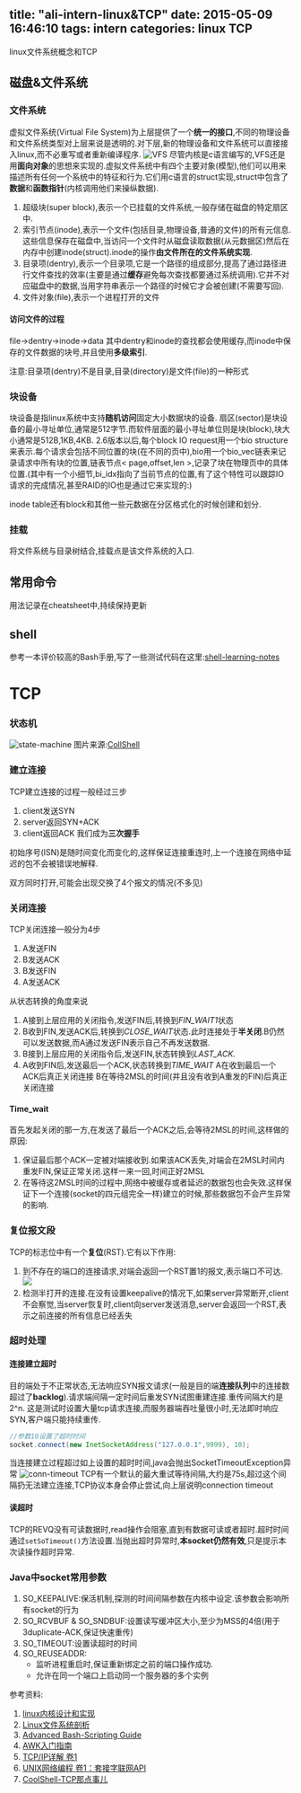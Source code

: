 title: "ali-intern-linux&TCP"
date: 2015-05-09 16:46:10
tags: intern
categories: linux TCP
---

linux文件系统概念和TCP
<!--more-->
## 磁盘&文件系统

### 文件系统
虚拟文件系统(Virtual File System)为上层提供了一个**统一的接口**,不同的物理设备和文件系统类型对上层来说是透明的.对下层,新的物理设备和文件系统可以直接接入linux,而不必重写或者重新编译程序.
![VFS](http://yijun1171.github.io/img/VFS.gif)
尽管内核是c语言编写的,VFS还是用**面向对象**的思想来实现的.虚拟文件系统中有四个主要对象(模型),他们可以用来描述所有任何一个系统中的特征和行为.它们用c语言的struct实现,struct中包含了**数据**和**函数指针**(内核调用他们来操纵数据).

1. 超级块(super block),表示一个已挂载的文件系统,一般存储在磁盘的特定扇区中.
2. 索引节点(inode),表示一个文件(包括目录,物理设备,普通的文件)的所有元信息.这些信息保存在磁盘中,当访问一个文件时从磁盘读取数据(从元数据区)然后在内存中创建inode(struct).inode的操作**由文件所在的文件系统实现**.
3. 目录项(dentry),表示一个目录项,它是一个路径的组成部分,提高了通过路径进行文件查找的效率(主要是通过**缓存**避免每次查找都要通过系统调用).它并不对应磁盘中的数据,当用字符串表示一个路径的时候它才会被创建(不需要写回).
4. 文件对象(file),表示一个进程打开的文件

#### 访问文件的过程
file->dentry->inode->data
其中dentry和inode的查找都会使用缓存,而inode中保存的文件数据的块号,并且使用**多级索引**.

注意:目录项(dentry)不是目录,目录(directory)是文件(file)的一种形式

### 块设备
块设备是指linux系统中支持**随机访问**固定大小数据块的设备.
扇区(sector)是块设备的最小寻址单位,通常是512字节.而软件层面的最小寻址单位则是块(block),块大小通常是512B,1KB,4KB.
2.6版本以后,每个block IO request用一个bio structure来表示.每个请求会包括不同位置的块(在不同的页中),bio用一个bio_vec链表来记录请求中所有块的位置,链表节点< page,offset,len >,记录了块在物理页中的具体位置.(其中有一个小细节,bi_idx指向了当前节点的位置,有了这个特性可以跟踪IO请求的完成情况,甚至RAID的IO也是通过它来实现的:) 

inode table还有block和其他一些元数据在分区格式化的时候创建和划分.

### 挂载
将文件系统与目录树结合,挂载点是该文件系统的入口.

## 常用命令
用法记录在cheatsheet中,持续保持更新
## shell
参考一本评价较高的Bash手册,写了一些测试代码在这里:[shell-learning-notes](https://github.com/yijun1171/shell-learning-notes)

# TCP
### 状态机
![state-machine](http://yijun1171.github.io/img/tcpfsm.png)
图片来源:[CollShell](http://coolshell.cn/articles/11564.html)
### 建立连接
TCP建立连接的过程一般经过三步
1. client发送SYN
2. server返回SYN+ACK
3. client返回ACK
我们成为**三次握手**

初始序号(ISN)是随时间变化而变化的,这样保证连接重连时,上一个连接在网络中延迟的包不会被错误地解释.

双方同时打开,可能会出现交换了4个报文的情况(不多见)


### 关闭连接
TCP关闭连接一般分为4步
1. A发送FIN
2. B发送ACK
3. B发送FIN
4. A发送ACK

从状态转换的角度来说
1. A接到上层应用的关闭指令,发送FIN后,转换到*FIN_WAIT1*状态
2. B收到FIN,发送ACK后,转换到*CLOSE_WAIT*状态.此时连接处于**半关闭**.B仍然可以发送数据,而A通过发送FIN表示自己不再发送数据.
3. B接到上层应用的关闭指令后,发送FIN,状态转换到*LAST_ACK*.
4. A收到FIN后,发送最后一个ACK,状态转换到*TIME_WAIT*
A在收到最后一个ACK后真正关闭连接
B在等待2MSL的时间(并且没有收到A重发的FIN)后真正关闭连接

#### Time_wait
首先发起关闭的那一方,在发送了最后一个ACK之后,会等待2MSL的时间,这样做的原因:
1. 保证最后那个ACK一定被对端接收到.如果该ACK丢失,对端会在2MSL时间内重发FIN,保证正常关闭.这样一来一回,时间正好2MSL
2. 在等待这2MSL时间的过程中,网络中被缓存或者延迟的数据包也会失效.这样保证下一个连接(socket的四元组完全一样)建立的时候,那些数据包不会产生异常的影响.

### 复位报文段
TCP的标志位中有一个**复位**(RST).它有以下作用:
1. 到不存在的端口的连接请求,对端会返回一个RST置1的报文,表示端口不可达.
![](http://yijun1171.github.io/img/tcp-connRefuse.png)
2. 检测半打开的连接.在没有设置keepalive的情况下,如果server异常断开,client不会察觉,当server恢复时,client向server发送消息,server会返回一个RST,表示之前连接的所有信息已经丢失

### 超时处理
#### 连接建立超时
目的端处于不正常状态,无法响应SYN报文请求(一般是目的端**连接队列**中的连接数超过了**backlog**).请求端间隔一定时间后重发SYN试图重建连接.重传间隔大约是2^n.
这是测试时设置大量tcp请求连接,而服务器端吞吐量很小时,无法即时响应SYN,客户端只能持续重传.
```java
//参数10设置了超时时间
socket.connect(new InetSocketAddress("127.0.0.1",9999), 10);
```
当连接建立过程超过如上设置的超时时间,java会抛出SocketTimeoutException异常
![conn-timeout](http://yijun1171.github.io/img/tcp-connTimeout.png)
TCP有一个默认的最大重试等待间隔,大约是75s,超过这个间隔扔无法建立连接,TCP协议本身会停止尝试,向上层说明connection timeout

#### 读超时
TCP的REVQ没有可读数据时,read操作会阻塞,直到有数据可读或者超时.超时时间通过`setSoTimeout()`方法设置.当抛出超时异常时,**本socket仍然有效**,只是提示本次读操作超时异常.

### Java中socket常用参数
1. SO_KEEPALIVE:保活机制,探测的时间间隔参数在内核中设定.该参数会影响所有socket的行为
2. SO_RCVBUF & SO_SNDBUF:设置读写缓冲区大小,至少为MSS的4倍(用于3duplicate-ACK,保证快速重传)
3. SO_TIMEOUT:设置读超时的时间
4. SO_REUSEADDR:
    * 监听进程重启时,保证重新绑定之前的端口操作成功.
    * 允许在同一个端口上启动同一个服务器的多个实例


参考资料:
1. [linux内核设计和实现](http://book.douban.com/subject/5503292/)
2. [Linux文件系统剖析](https://www.ibm.com/developerworks/cn/linux/l-linux-filesystem/)
3. [Advanced Bash-Scripting Guide](http://tldp.org/LDP/abs/html/)
4. [AWK入门指南](http://awk.readthedocs.org/en/latest/index.html)
5. [TCP/IP详解 卷1](http://book.douban.com/subject/1088054/)
6. [UNIX网络编程 卷1：套接字联网API](http://book.douban.com/subject/4859464/)
7. [CoolShell-TCP那点事儿](http://coolshell.cn/articles/11564.html)
